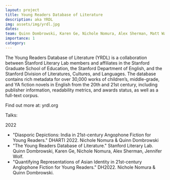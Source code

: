 ```yaml
---
layout: project
title: Young Readers Database of Literature
description: aka YRDL
img: assets/img/yrdl.jpg
dates: 
team: Quinn Dombrowski, Karen Ge, Nichole Nomura, Alex Sherman, Matt Warner, Jennifer Wolf
importance: 1
category:
---
```

The Young Readers Database of Literature (YRDL) is a collaboration between Stanford Literary Lab members and affiliates in the Stanford Graduate School of Education, the Stanford Department of English, and the Stanford Division of Literatures, Cultures, and Languages. The database contains rich metadata for over 30,000 works of children’s, middle-grade, and YA fiction novels in English from the 20th and 21st century, including publisher information, readability metrics, and awards status, as well as a full-text corpus.

Find out more at: 
yrdl.org  


Talks:

2022
* "Diasporic Depictions: India in 21st-century Angophone Fiction for Young Readers." DHARTI 2022. Nichole Nomura & Quinn Dombrowski 
* "The Young Readers Database of Literature." Stanford Literary Lab. Quinn Dombrowski, Karen Ge, Nichole Nomura, Alex Sherman, Jennifer Wolf. 
* "Quantifying Representations of Asian Identity in 21st-century Anglophone Fiction for Young Readers." DH2022. Nichole Nomura & Quinn Dombrowski.